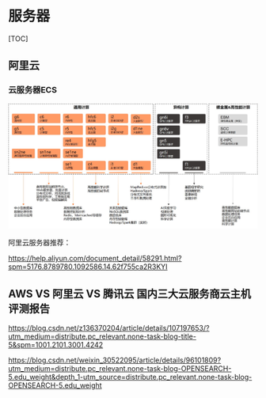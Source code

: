 # 服务器

[TOC]

## 阿里云

### 云服务器ECS

![](IMG/阿里云服务器.png)



阿里云服务器推荐：

https://help.aliyun.com/document_detail/58291.html?spm=5176.8789780.1092586.14.62f755ca2R3KYI



## AWS VS 阿里云 VS 腾讯云 国内三大云服务商云主机评测报告

https://blog.csdn.net/z136370204/article/details/107197653/?utm_medium=distribute.pc_relevant.none-task-blog-title-5&spm=1001.2101.3001.4242

https://blog.csdn.net/weixin_30522095/article/details/96101809?utm_medium=distribute.pc_relevant.none-task-blog-OPENSEARCH-5.edu_weight&depth_1-utm_source=distribute.pc_relevant.none-task-blog-OPENSEARCH-5.edu_weight